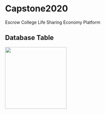 # Capstone2020
Escrow College Life Sharing Economy Platform


Database Table
------------------------

<div>
  <img width = "200" src = "https://user-images.githubusercontent.com/55071517/81073924-4a378000-8f23-11ea-97ed-797636e3b6fc.PNG)">
</div>
